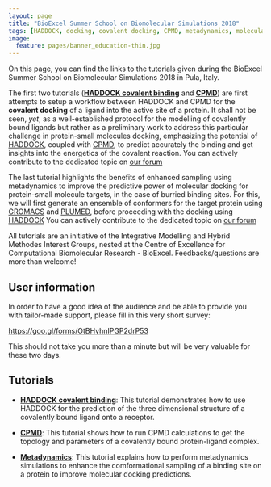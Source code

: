 ```yaml
---
layout: page
title: "BioExcel Summer School on Biomolecular Simulations 2018"
tags: [HADDOCK, docking, covalent docking, CPMD, metadynamics, molecular simulations, tutorials, BioExcel, summer school]
image:
  feature: pages/banner_education-thin.jpg
---
```


On this page, you can find the links to the tutorials given during the BioExcel Summer School on Biomolecular Simulations 2018 in Pula, Italy.

The first two tutorials ([**HADDOCK covalent binding**](/education/community-forum-2017/HADDOCK_tutorial) and [**CPMD**](/education/community-forum-2017/CPMD_tutorial)) are first attempts to setup a workflow between HADDOCK and CPMD for the **covalent docking** of a ligand into the active site of a protein.
It shall not be seen, *yet*, as a well-established protocol for the modelling of covalently bound ligands but rather as a preliminary work to address this particular challenge in protein-small molecules docking, emphasizing the potential of [HADDOCK](https://haddock.science.uu.nl), coupled with [CPMD](http://cpmd.org/), to predict accurately the binding and get insights into the energetics of the covalent reaction.
You can actively contribute to the dedicated topic on [our forum](http://ask.bioexcel.eu/t/bioexcel-summer-school-2018-modelling-of-a-covalent-inhibitor-using-haddock-and-cpmd/)

The last tutorial highlights the benefits of enhanced sampling using metadynamics to improve the predictive power of molecular docking for protein-small molecule targets, in the case of burried binding sites. For this, we will first generate an ensemble of conformers for the target protein using [GROMACS](http://www.gromacs.org/) and [PLUMED](http://www.plumed.org/), before proceeding with the docking using [HADDOCK](https://haddock.science.uu.nl)
You can actively contribute to the dedicated topic on [our forum](http://ask.bioexcel.eu/t/bioexcel-summer-school-2018-modelling-of-a-covalent-inhibitor-using-haddock-and-cpmd/)


All tutorials are an initiative of the Integrative Modelling and Hybrid Methodes Interest Groups,
nested at the Centre of Excellence for Computational Biomolecular Research - BioExcel. Feedbacks/questions are more than welcome! 


## User information

In order to have a good idea of the audience and be able to provide you with tailor-made
support, please fill in this very short survey:

<https://goo.gl/forms/OtBHvhnIPGP2drP53>

This should not take you more than a minute but will be very valuable for these two days.

## Tutorials

* [**HADDOCK covalent binding**](/education/biomolecular-simulations-2018/HADDOCK_tutorial):
  This tutorial demonstrates how to use HADDOCK for the prediction of the three dimensional structure of a covalently bound ligand onto a receptor.

* [**CPMD**](/education/biomolecular-simulations-2018/CPMD_tutorial):
  This tutorial shows how to run CPMD calculations to get the topology and parameters of a covalently bound protein-ligand complex.

* [**Metadynamics**](/education/biomolecular-simulations-2018/Metadynamics_tutorial): 
  This tutorial explains how to perform metadynamics simulations to enhance the comformational sampling of a binding site on a protein to improve molecular docking predictions.